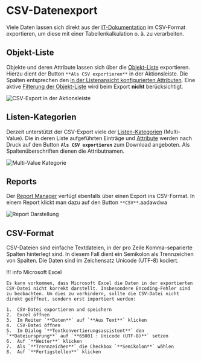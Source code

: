 # CSV-Datenexport

Viele Daten lassen sich direkt aus der [IT-Dokumentation](../glossar.md) im CSV-Format exportieren, um diese mit einer Tabellenkalkulation o. ä. zu verarbeiten.

## Objekt-Liste

Objekte und deren Attribute lassen sich über die [Objekt-Liste](../grundlagen/objekt-liste/index.md) exportieren. Hierzu dient der Button `**Als CSV exportieren**` in der Aktionsleiste. Die Spalten entsprechen den [in der Listenansicht konfigurierten Attributen](../grundlagen/objekt-liste/listenansicht-konfigurieren.md). Eine aktive [Filterung der Objekt-Liste](../grundlagen/objekt-liste/navigieren-und-filtern.md) wird beim Export **nicht** berücksichtigt.

![CSV-Export in der Aktionsleiste](../../assets/images/de/daten-konsolidieren/csv-datenexport/1-csv-de.png)

## Listen-Kategorien

Derzeit unterstützt der CSV-Export viele der [Listen-Kategorien](../glossar.md) (Multi-Value). Die in deren Liste aufgeführten Einträge und [Attribute](../glossar.md) werden nach Druck auf den Button **`Als CSV exportieren`** zum Download angeboten. Als Spaltenüberschriften dienen die Attributnamen.

![Multi-Value Kategorie](../../assets/images/de/daten-konsolidieren/csv-datenexport/2-csv-de.png)

## Reports

Der [Report Manager](../auswertungen/report-manager.md) verfügt ebenfalls über einen Export ins CSV-Format. In einem Report klickt man dazu auf den Button `**CSV**`.aadawdwa

![Report Darstellung](../../assets/images/de/daten-konsolidieren/csv-datenexport/3-csv-de.png)

## CSV-Format

CSV-Dateien sind einfache Textdateien, in der pro Zeile Komma-separierte Spalten hinterlegt sind. In diesem Fall dient ein Semikolon als Trennzeichen von Spalten. Die Daten sind im Zeichensatz Unicode (UTF-8) kodiert.

!!! info Microsoft Excel

    Es kann vorkommen, dass Microsoft Excel die Daten in der exportierten CSV-Datei nicht korrekt darstellt. Insbesondere Encoding-Fehler sind zu beobachten. Um dies zu verhindern, sollte die CSV-Datei nicht direkt geöffnet, sondern erst importiert werden:

    1.  CSV-Datei exportieren und speichern
    2.  Excel öffnen
    3.  Im Reiter `**Daten**` auf `**Aus Text**` klicken
    4.  CSV-Datei öffnen
    5.  Im Dialog `**Textkonvertierungsassistent**` den `**Dateiursprung**` auf `**65001 : Unicode (UTF-8)**` setzen
    6.  Auf `**Weiter**` klicken
    7.  Als `**Trennzeichen**` die Checkbox `**Semikolon**` wählen
    8.  Auf `**Fertigstellen**` klicken